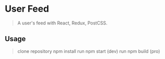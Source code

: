 # User Feed

>  A user's feed with React, Redux, PostCSS.

## Usage

> clone repository
> npm install 
> run npm start (dev)
> run npm build (pro)
